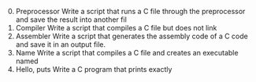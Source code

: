 0. Preprocessor
Write a script that runs a C file through the preprocessor and save the result into another fil
1. Compiler
Write a script that compiles a C file but does not link
2. Assembler
Write a script that generates the assembly code of a C code and save it in an output file.
3. Name
Write a script that compiles a C file and creates an executable named 
4. Hello, puts
Write a C program that prints exactly
